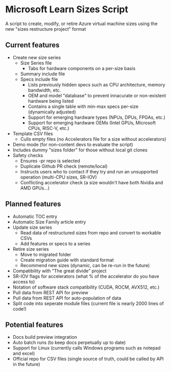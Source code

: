 # Microsoft Learn Sizes Script
A script to create, modify, or retire Azure virtual machine sizes using the new "sizes restructure project" format

## Current features
- Create new size series
  - Size Series file
    - Tabs for hardware components on a per-size basis
  - Summary include file
  - Specs include file
    - Lists previously hidden specs such as CPU architecture, memory bandwidth, etc.
    - OEM and model "database" to prevent innacurate or non-existent hardware being listed
    - Contains a single table with min-max specs per-size (dynamically adjusted)
    - Support for emerging hardware types (NPUs, DPUs, FPGAs, etc.)
    - Support for emerging hardware OEMs (Intel GPUs, Microsoft CPUs, RISC-V, etc.)
- Template CSV files
  - Culls empty files (no Accelerators file for a size without accelerators)
- Demo mode (for non-content devs to evaluate the script)
-   Includes dummy "sizes folder" for those without local git clones
- Safety checks
  - Ensures -pr repo is selected
  - Duplicate Github PR check (remote/local)
  - Instructs users who to contact if they try and run an unsupported operation (multi-CPU sizes, SR-IOV) 
  - Conflicting accelerator check (a size wouldn't have both Nvidia and AMD GPUs...)

## Planned features
- Automatic TOC entry
- Automatic Size Family article entry
- Update size series
  - Read data of restructured sizes from repo and convert to workable CSVs
  - Add features or specs to a series
- Retire size series
  - Move to migrated folder
  - Create migration guide with standard format
  - Recommend new sizes (dynamic, can be re-run in the future)
- Compatibility with "The great divide" project
- SR-IOV flags for accelerators (what % of the accelerator do you have access to)
- Notation of software stack compatibility (CUDA, ROCM, AVX512, etc.)
- Pull data from REST API for preview
- Pull data from REST API for auto-population of data
- Split code into seperate module files (current file is nearly 2000 lines of code!)
 
## Potential features
- Docs build preview integration
- Auto batch runs (to keep docs perpetually up to date)
- Support for Linux (currently calls Windows programs such as notepad and excel)
- Official repo for CSV files (single source of truth, could be called by API in the future)
